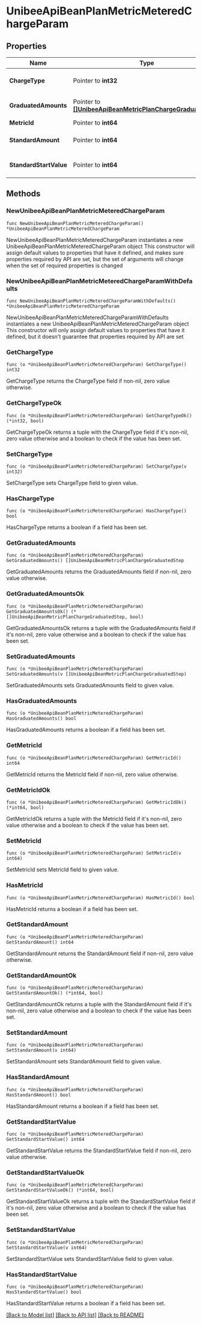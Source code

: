 # UnibeeApiBeanPlanMetricMeteredChargeParam

## Properties

Name | Type | Description | Notes
------------ | ------------- | ------------- | -------------
**ChargeType** | Pointer to **int32** | ChargeType,0-standard pricing 1-graduated pricing | [optional] 
**GraduatedAmounts** | Pointer to [**[]UnibeeApiBeanMetricPlanChargeGraduatedStep**](UnibeeApiBeanMetricPlanChargeGraduatedStep.md) | GraduatedAmounts, used for graduated pricing | [optional] 
**MetricId** | Pointer to **int64** | MetricId | [optional] 
**StandardAmount** | Pointer to **int64** | StandardAmount, used for standard pricing,cent | [optional] 
**StandardStartValue** | Pointer to **int64** | StandardStartValue, used for standard pricing | [optional] 

## Methods

### NewUnibeeApiBeanPlanMetricMeteredChargeParam

`func NewUnibeeApiBeanPlanMetricMeteredChargeParam() *UnibeeApiBeanPlanMetricMeteredChargeParam`

NewUnibeeApiBeanPlanMetricMeteredChargeParam instantiates a new UnibeeApiBeanPlanMetricMeteredChargeParam object
This constructor will assign default values to properties that have it defined,
and makes sure properties required by API are set, but the set of arguments
will change when the set of required properties is changed

### NewUnibeeApiBeanPlanMetricMeteredChargeParamWithDefaults

`func NewUnibeeApiBeanPlanMetricMeteredChargeParamWithDefaults() *UnibeeApiBeanPlanMetricMeteredChargeParam`

NewUnibeeApiBeanPlanMetricMeteredChargeParamWithDefaults instantiates a new UnibeeApiBeanPlanMetricMeteredChargeParam object
This constructor will only assign default values to properties that have it defined,
but it doesn't guarantee that properties required by API are set

### GetChargeType

`func (o *UnibeeApiBeanPlanMetricMeteredChargeParam) GetChargeType() int32`

GetChargeType returns the ChargeType field if non-nil, zero value otherwise.

### GetChargeTypeOk

`func (o *UnibeeApiBeanPlanMetricMeteredChargeParam) GetChargeTypeOk() (*int32, bool)`

GetChargeTypeOk returns a tuple with the ChargeType field if it's non-nil, zero value otherwise
and a boolean to check if the value has been set.

### SetChargeType

`func (o *UnibeeApiBeanPlanMetricMeteredChargeParam) SetChargeType(v int32)`

SetChargeType sets ChargeType field to given value.

### HasChargeType

`func (o *UnibeeApiBeanPlanMetricMeteredChargeParam) HasChargeType() bool`

HasChargeType returns a boolean if a field has been set.

### GetGraduatedAmounts

`func (o *UnibeeApiBeanPlanMetricMeteredChargeParam) GetGraduatedAmounts() []UnibeeApiBeanMetricPlanChargeGraduatedStep`

GetGraduatedAmounts returns the GraduatedAmounts field if non-nil, zero value otherwise.

### GetGraduatedAmountsOk

`func (o *UnibeeApiBeanPlanMetricMeteredChargeParam) GetGraduatedAmountsOk() (*[]UnibeeApiBeanMetricPlanChargeGraduatedStep, bool)`

GetGraduatedAmountsOk returns a tuple with the GraduatedAmounts field if it's non-nil, zero value otherwise
and a boolean to check if the value has been set.

### SetGraduatedAmounts

`func (o *UnibeeApiBeanPlanMetricMeteredChargeParam) SetGraduatedAmounts(v []UnibeeApiBeanMetricPlanChargeGraduatedStep)`

SetGraduatedAmounts sets GraduatedAmounts field to given value.

### HasGraduatedAmounts

`func (o *UnibeeApiBeanPlanMetricMeteredChargeParam) HasGraduatedAmounts() bool`

HasGraduatedAmounts returns a boolean if a field has been set.

### GetMetricId

`func (o *UnibeeApiBeanPlanMetricMeteredChargeParam) GetMetricId() int64`

GetMetricId returns the MetricId field if non-nil, zero value otherwise.

### GetMetricIdOk

`func (o *UnibeeApiBeanPlanMetricMeteredChargeParam) GetMetricIdOk() (*int64, bool)`

GetMetricIdOk returns a tuple with the MetricId field if it's non-nil, zero value otherwise
and a boolean to check if the value has been set.

### SetMetricId

`func (o *UnibeeApiBeanPlanMetricMeteredChargeParam) SetMetricId(v int64)`

SetMetricId sets MetricId field to given value.

### HasMetricId

`func (o *UnibeeApiBeanPlanMetricMeteredChargeParam) HasMetricId() bool`

HasMetricId returns a boolean if a field has been set.

### GetStandardAmount

`func (o *UnibeeApiBeanPlanMetricMeteredChargeParam) GetStandardAmount() int64`

GetStandardAmount returns the StandardAmount field if non-nil, zero value otherwise.

### GetStandardAmountOk

`func (o *UnibeeApiBeanPlanMetricMeteredChargeParam) GetStandardAmountOk() (*int64, bool)`

GetStandardAmountOk returns a tuple with the StandardAmount field if it's non-nil, zero value otherwise
and a boolean to check if the value has been set.

### SetStandardAmount

`func (o *UnibeeApiBeanPlanMetricMeteredChargeParam) SetStandardAmount(v int64)`

SetStandardAmount sets StandardAmount field to given value.

### HasStandardAmount

`func (o *UnibeeApiBeanPlanMetricMeteredChargeParam) HasStandardAmount() bool`

HasStandardAmount returns a boolean if a field has been set.

### GetStandardStartValue

`func (o *UnibeeApiBeanPlanMetricMeteredChargeParam) GetStandardStartValue() int64`

GetStandardStartValue returns the StandardStartValue field if non-nil, zero value otherwise.

### GetStandardStartValueOk

`func (o *UnibeeApiBeanPlanMetricMeteredChargeParam) GetStandardStartValueOk() (*int64, bool)`

GetStandardStartValueOk returns a tuple with the StandardStartValue field if it's non-nil, zero value otherwise
and a boolean to check if the value has been set.

### SetStandardStartValue

`func (o *UnibeeApiBeanPlanMetricMeteredChargeParam) SetStandardStartValue(v int64)`

SetStandardStartValue sets StandardStartValue field to given value.

### HasStandardStartValue

`func (o *UnibeeApiBeanPlanMetricMeteredChargeParam) HasStandardStartValue() bool`

HasStandardStartValue returns a boolean if a field has been set.


[[Back to Model list]](../README.md#documentation-for-models) [[Back to API list]](../README.md#documentation-for-api-endpoints) [[Back to README]](../README.md)


